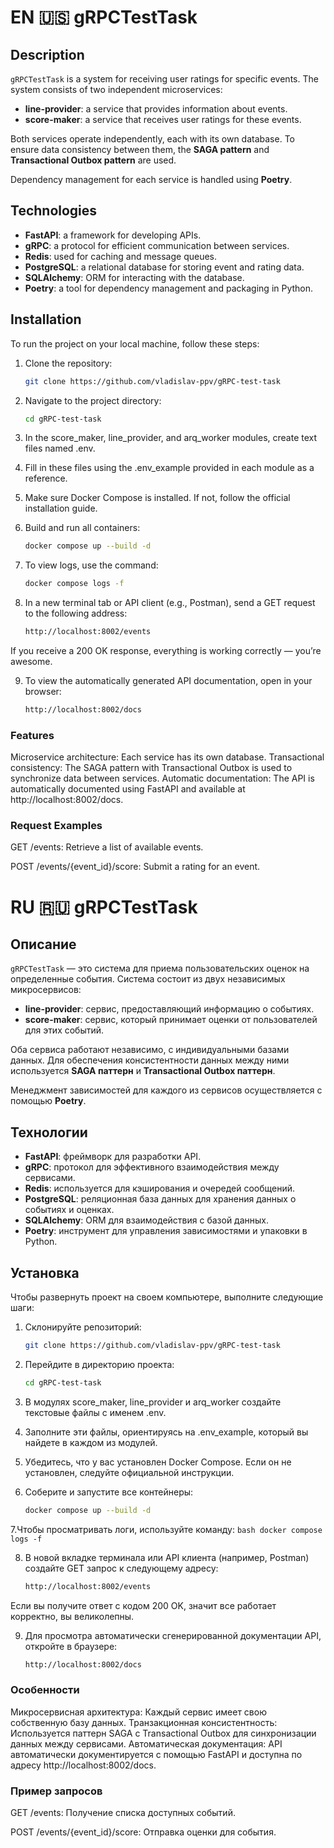 # EN 🇺🇸 gRPCTestTask

## Description

`gRPCTestTask` is a system for receiving user ratings for specific events. The system consists of two independent microservices:

- **line-provider**: a service that provides information about events.
- **score-maker**: a service that receives user ratings for these events.

Both services operate independently, each with its own database. To ensure data consistency between them, the **SAGA pattern** and **Transactional Outbox pattern** are used.

Dependency management for each service is handled using **Poetry**.

## Technologies

- **FastAPI**: a framework for developing APIs.
- **gRPC**: a protocol for efficient communication between services.
- **Redis**: used for caching and message queues.
- **PostgreSQL**: a relational database for storing event and rating data.
- **SQLAlchemy**: ORM for interacting with the database.
- **Poetry**: a tool for dependency management and packaging in Python.

## Installation

To run the project on your local machine, follow these steps:

1. Clone the repository:

   ```bash
   git clone https://github.com/vladislav-ppv/gRPC-test-task
   ```
2. Navigate to the project directory:
    ```bash
    cd gRPC-test-task
    ```

4. In the score_maker, line_provider, and arq_worker modules, create text files named .env.

5. Fill in these files using the .env_example provided in each module as a reference.

6. Make sure Docker Compose is installed. If not, follow the official installation guide.

7. Build and run all containers:

    ```bash
    docker compose up --build -d
    ```

7. To view logs, use the command:
    ```bash
    docker compose logs -f
    ```
    
8. In a new terminal tab or API client (e.g., Postman), send a GET request to the following address:

    ```bash
    http://localhost:8002/events
    ```
If you receive a 200 OK response, everything is working correctly — you’re awesome.

9.	To view the automatically generated API documentation, open in your browser:

    ```bash
    http://localhost:8002/docs
    ```

### Features
Microservice architecture: Each service has its own database.
Transactional consistency: The SAGA pattern with Transactional Outbox is used to synchronize data between services.
Automatic documentation: The API is automatically documented using FastAPI and available at http://localhost:8002/docs.
### Request Examples
GET /events: Retrieve a list of available events.

POST /events/{event_id}/score: Submit a rating for an event.

# RU 🇷🇺 gRPCTestTask

## Описание

`gRPCTestTask` — это система для приема пользовательских оценок на определенные события. Система состоит из двух независимых микросервисов:

- **line-provider**: сервис, предоставляющий информацию о событиях.
- **score-maker**: сервис, который принимает оценки от пользователей для этих событий.

Оба сервиса работают независимо, с индивидуальными базами данных. Для обеспечения консистентности данных между ними используется **SAGA паттерн** и **Transactional Outbox паттерн**.

Менеджмент зависимостей для каждого из сервисов осуществляется с помощью **Poetry**.

## Технологии

- **FastAPI**: фреймворк для разработки API.
- **gRPC**: протокол для эффективного взаимодействия между сервисами.
- **Redis**: используется для кэширования и очередей сообщений.
- **PostgreSQL**: реляционная база данных для хранения данных о событиях и оценках.
- **SQLAlchemy**: ORM для взаимодействия с базой данных.
- **Poetry**: инструмент для управления зависимостями и упаковки в Python.

## Установка

Чтобы развернуть проект на своем компьютере, выполните следующие шаги:

1. Склонируйте репозиторий:

   ```bash
   git clone https://github.com/vladislav-ppv/gRPC-test-task
   ```
2. Перейдите в директорию проекта:
    ```bash
    cd gRPC-test-task
    ```

4. В модулях score_maker, line_provider и arq_worker создайте текстовые файлы с именем .env.

5. Заполните эти файлы, ориентируясь на .env_example, который вы найдете в каждом из модулей.

6. Убедитесь, что у вас установлен Docker Compose. Если он не установлен, следуйте официальной инструкции.

7. Соберите и запустите все контейнеры:

    ```bash
    docker compose up --build -d
    ```

7.Чтобы просматривать логи, используйте команду:
    ```bash
    docker compose logs -f
    ```
    
8. В новой вкладке терминала или API клиента (например, Postman) создайте GET запрос к следующему адресу:

    ```bash
    http://localhost:8002/events
    ```
Если вы получите ответ с кодом 200 OK, значит все работает корректно, вы великолепны.

9. Для просмотра автоматически сгенерированной документации API, откройте в браузере:

    ```bash
    http://localhost:8002/docs
    ```

### Особенности
Микросервисная архитектура: Каждый сервис имеет свою собственную базу данных.
Транзакционная консистентность: Используется паттерн SAGA с Transactional Outbox для синхронизации данных между сервисами.
Автоматическая документация: API автоматически документируется с помощью FastAPI и доступна по адресу http://localhost:8002/docs.
### Пример запросов
GET /events: Получение списка доступных событий.

POST /events/{event_id}/score: Отправка оценки для события.
